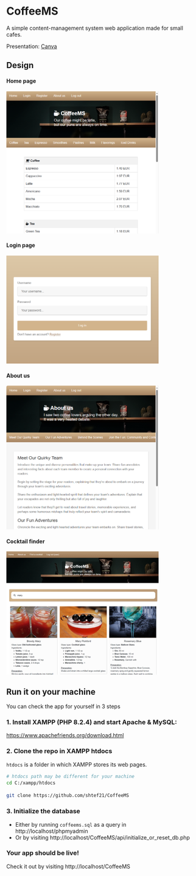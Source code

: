 # CoffeeMS

A simple content-management system web application made for small cafes.

Presentation: [Canva](https://www.canva.com/design/DAF0tjdzbsg/VDE9lqKu9bKDlSqtudCqzg/view?utm_content=DAF0tjdzbsg&utm_campaign=designshare&utm_medium=link&utm_source=editor)




## Design

#### Home page
<img src="git-images/home-page.png" alt="Home page" width="400"/>

#### Login page
<img src="git-images/login-page.png" alt="git-images/login-page.png" width="400"/>

#### About us
<img src="git-images/about-us-page.png" alt="About us" width="400"/>

#### Cocktail finder
<img src="git-images/cocktail-finder.png" alt="About us" width="400"/>




## Run it on your machine

You can check the app for yourself in 3 steps

### 1. Install XAMPP (PHP 8.2.4) and start Apache & MySQL:

https://www.apachefriends.org/download.html

### 2. Clone the repo in XAMPP htdocs

`htdocs` is a folder in which XAMPP stores its web pages.

```sh
# htdocs path may be different for your machine
cd C:/xampp/htdocs

git clone https://github.com/shtef21/CoffeeMS
```

### 3. Initialize the database

- Either by running `coffeems.sql` as a query in http://localhost/phpmyadmin
- Or by visiting http://localhost/CoffeeMS/api/initialize_or_reset_db.php

### Your app should be live!
Check it out by visiting http://localhost/CoffeeMS

